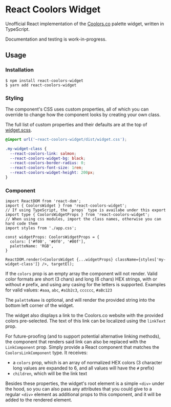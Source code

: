 # React Coolors Widget

Unofficial React implementation of the [Coolors.co](https://coolors.co) palette widget, written in TypeScript.

Documentation and testing is work-in-progress.

## Usage

### Installation

```
$ npm install react-coolors-widget
$ yarn add react-coolors-widget
```

### Styling

The component's CSS uses custom properties, all of which you can override to change how the component looks by creating your own class.

The full list of custom properties and their defaults are at the top of [widget.scss](./src/widget.css).

```css
@import url('~react-coolors-widget/dist/widget.css');

.my-widget-class {
  --react-coolors-link: salmon;
  --react-coolors-widget-bg: black;
  --react-coolors-border-radius: 0;
  --react-coolors-font-size: 1rem;
  --react-coolors-widget-height: 200px;
}
```

### Component

```tsx
import ReactDOM from 'react-dom';
import { CoolorsWidget } from 'react-coolors-widget';
// If using TypeScript, the `props` type is availabe under this export
import type { CoolorsWidgetProps } from 'react-coolors-widget';
// When using css modules, import the class names, otherwise you can hard code them
import styles from './app.css';

const widgetProps: CoolorsWidgetProps = {
  colors: ['#f00', '#0f0', '#00f'],
  paletteName: 'RGB',
}

ReactDOM.render(<CoolorsWidget {...widgetProps} className={styles['my-widget-class']} />, targetEl);
```

If the `colors` prop is an empty array the component will not render. Valid color formats are short (3 chars) and long (6 chars) HEX strings, with or without `#` prefix, and using any casing for the letters is supported. Examples for valid values: `#aaa`, `abc`, `#a1b2c3`, `cccccc`, `#aBc123`

The `paletteName` is optional, and will render the provided string into the bottom left corner of the widget.

The widget also displays a link to the Coolors.co website with the provided colors pre-selected. The text of this link can be localized using the `linkText` prop.

For future-proofing (and to support potential alternative linking methods), the component that renders said link can also be replaced with the `LinkComponent` prop. Simply provide a React component that matches the `CoolorsLinkComponent` type. It receives:

* a `colors` prop, which is an array of normalized HEX colors (3 character long values are expanded to 6, and all values will have the `#` prefix)
* `children`, which will be the link text

Besides these properties, the widget's root element is a simple `<div>` under the hood, so you can also pass any attributes that you could give to a regular `<div>` element as additional props to this component, and it will be added to the rendered element.

